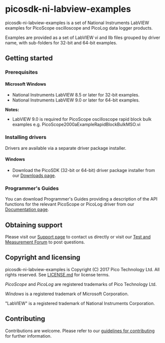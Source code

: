 # picosdk-ni-labview-examples

picosdk-ni-labview-examples is a set of National Instruments LabVIEW examples for PicoScope oscilloscope and PicoLog data logger products.

Examples are provided as a set of LabVIEW vi and llb files grouped by driver name, with sub-folders for 32-bit and 64-bit examples.

## Getting started

### Prerequisites

#### Microsoft Windows

* National Instruments LabVIEW 8.5 or later for 32-bit examples.
* National Instruments LabVIEW 9.0 or later for 64-bit examples.

**Notes:** 

* LabVIEW 9.0 is required for PicoScope oscilloscope rapid block bulk examples e.g. PicoScope2000aExampleRapidBlockBulkMSO.vi

### Installing drivers

Drivers are available via a separate driver package installer.

#### Windows

* Download the PicoSDK (32-bit or 64-bit) driver package installer from our [Downloads page](https://www.picotech.com/downloads).

### Programmer's Guides

You can download Programmer's Guides providing a description of the API functions for the relevant PicoScope or PicoLog driver from our [Documentation page](https://www.picotech.com/library/documentation).

## Obtaining support

Please visit our [Support page](https://www.picotech.com/tech-support) to contact us directly or visit our [Test and Measurement Forum](https://www.picotech.com/support/forum20.html) to post questions.

## Copyright and licensing 

picosdk-ni-labview-examples is Copyright (C) 2017 Pico Technology Ltd. All rights reserved. See [LICENSE.md](LICENSE.md) for license terms.

*PicoScope* and *PicoLog* are registered trademarks of Pico Technology Ltd. 

*Windows* is a registered trademark of Microsoft Corporation.

"LabVIEW" is a registered trademark of National Instruments Corporation.

## Contributing

Contributions are welcome. Please refer to our [guidelines for contributing](.github/CONTRIBUTING.md) for further information.

